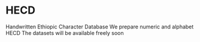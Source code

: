 # HECD
Handwritten Ethiopic Character Database
We prepare numeric and alphabet HECD 
The datasets will be available freely soon
